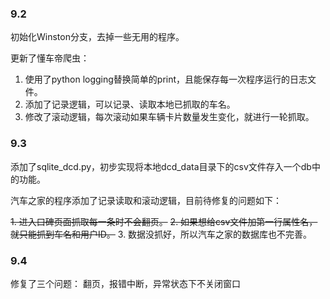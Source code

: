 ### 9.2

初始化Winston分支，去掉一些无用的程序。

更新了懂车帝爬虫：
1. 使用了python logging替换简单的print，且能保存每一次程序运行的日志文件。
2. 添加了记录逻辑，可以记录、读取本地已抓取的车名。
3. 修改了滚动逻辑，每次滚动如果车辆卡片数量发生变化，就进行一轮抓取。

### 9.3 

添加了sqlite_dcd.py，初步实现将本地dcd_data目录下的csv文件存入一个db中的功能。

汽车之家的程序添加了记录读取和滚动逻辑，目前待修复的问题如下：

~~1. 进入口碑页面抓取每一条时不会翻页。~~
~~2. 如果想给csv文件加第一行属性名，就只能抓到车名和用户ID。~~
3. 数据没抓好，所以汽车之家的数据库也不完善。

### 9.4

修复了三个问题：
翻页，报错中断，异常状态下不关闭窗口

